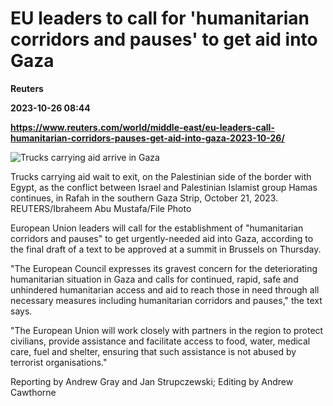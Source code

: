 # EU leaders to call for 'humanitarian corridors and pauses' to get aid into Gaza
**Reuters**

**2023-10-26 08:44**

**https://www.reuters.com/world/middle-east/eu-leaders-call-humanitarian-corridors-pauses-get-aid-into-gaza-2023-10-26/**

![Trucks carrying aid arrive in Gaza](https://www.reuters.com/resizer/-JU-gebqK4vFomAF2ppwOFRe8_M=/1920x0/filters:quality(80)/cloudfront-us-east-2.images.arcpublishing.com/reuters/RLQPRLJB4JIELEHF5TTIMCGWXA.jpg)

Trucks carrying aid wait to exit, on the Palestinian side of the border with Egypt, as the conflict between Israel and Palestinian Islamist group Hamas continues, in Rafah in the southern Gaza Strip, October 21, 2023. REUTERS/Ibraheem Abu Mustafa/File Photo

European Union leaders will call for the establishment of "humanitarian corridors and pauses" to get urgently-needed aid into Gaza, according to the final draft of a text to be approved at a summit in Brussels on Thursday.

"The European Council expresses its gravest concern for the deteriorating humanitarian situation in Gaza and calls for continued, rapid, safe and unhindered humanitarian access and aid to reach those in need through all necessary measures including humanitarian corridors and pauses," the text says.

"The European Union will work closely with partners in the region to protect civilians, provide assistance and facilitate access to food, water, medical care, fuel and shelter, ensuring that such assistance is not abused by terrorist organisations."

Reporting by Andrew Gray and Jan Strupczewski; Editing by Andrew Cawthorne